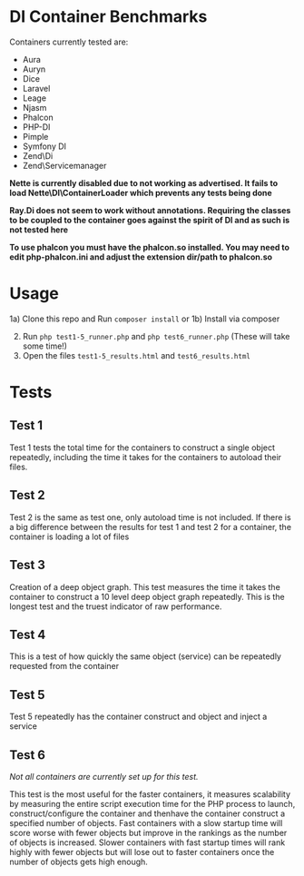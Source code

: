 # DI Container Benchmarks

Containers currently tested are:
- Aura
- Auryn
- Dice
- Laravel
- Leage
- Njasm
- Phalcon
- PHP-DI
- Pimple
- Symfony DI
- Zend\Di
- Zend\Servicemanager


**Nette is currently disabled due to not working as advertised. It fails to load Nette\DI\ContainerLoader which prevents any tests being done**

**Ray.Di does not seem to work without annotations. Requiring the classes to be coupled to the container goes against the spirit of DI and as such is not tested here** 

**To use phalcon you must have the phalcon.so installed. You may need to edit php-phalcon.ini and adjust the extension dir/path to phalcon.so**

# Usage

1a) Clone this repo and Run `composer install`
or
1b) Install via composer

2) Run `php test1-5_runner.php` and `php test6_runner.php` (These will take some time!)
3) Open the files `test1-5_results.html` and `test6_results.html`


# Tests

## Test 1

Test 1 tests the total time for the containers to construct a single object repeatedly, including the time it takes for the containers to autoload their files.

## Test 2

Test 2 is the same as test one, only autoload time is not included. If there is a big difference between the results for test 1 and test 2 for a container, the container is loading a lot of files

## Test 3

Creation of a deep object graph. This test measures the time it takes the container to construct a 10 level deep object graph repeatedly. This is the longest test and the truest indicator of raw performance.

## Test 4

This is a test of how quickly the same object (service) can be repeatedly requested from the container

## Test 5

Test 5 repeatedly has the container construct and object and inject a service

## Test 6

*Not all containers are currently set up for this test.*

This test is the most useful for the faster containers, it measures scalability by measuring the entire script execution time for the PHP process to launch, construct/configure the container and thenhave the container construct a specified number of objects. Fast containers with a slow startup time will score worse with fewer objects but improve in the rankings as the number of objects is increased. Slower containers with fast startup times will rank highly with fewer objects but will lose out to faster containers once the number of objects gets high enough.


